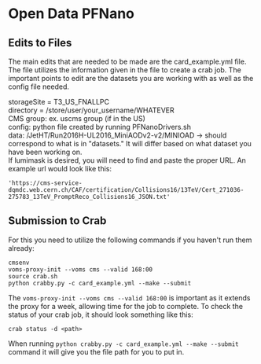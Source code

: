 # Open Data PFNano

## Edits to Files

The main edits that are needed to be made are the card_example.yml file. The file utilizes the information given in the file to create a crab job. The important points to edit are the datasets you are working with as well as the config file needed.

storageSite = T3_US_FNALLPC<br>
directory = /store/user/your_username/WHATEVER<br>
CMS group: ex. uscms group (if in the US)<br>
config: python file created by running PFNanoDrivers.sh<br>
data: /JetHT/Run2016H-UL2016_MiniAODv2-v2/MINIOAD -> should correspond to what is in "datasets." It will differ based on what dataset you have been working on.<br>
If lumimask is desired, you will need to find and paste the proper URL. An example url would look like this:
```
'https://cms-service-dqmdc.web.cern.ch/CAF/certification/Collisions16/13TeV/Cert_271036-275783_13TeV_PromptReco_Collisions16_JSON.txt'
```

## Submission to Crab

For this you need to utilize the following commands if you haven't run them already:

```
cmsenv
voms-proxy-init --voms cms --valid 168:00
source crab.sh
python crabby.py -c card_example.yml --make --submit
```
The `voms-proxy-init --voms cms --valid 168:00` is important as it extends the proxy for a week, allowing time for the job to complete.
To check the status of your crab job, it should look something like this: 

```
crab status -d <path>
```
When running `python crabby.py -c card_example.yml --make --submit` command it will give you the file path for you to put in. 

